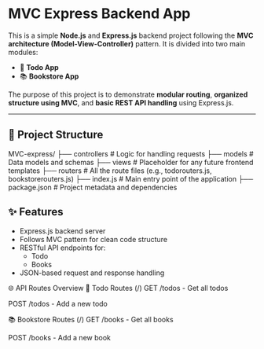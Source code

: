 # MVC Express Backend App

This is a simple **Node.js** and **Express.js** backend project following the **MVC architecture (Model-View-Controller)** pattern.
It is divided into two main modules:

- 📌 **Todo App**
- 📚 **Bookstore App**

The purpose of this project is to demonstrate **modular routing**, **organized structure using MVC**, and **basic REST API handling** using Express.js.

---

## 📁 Project Structure

MVC-express/
├── controllers # Logic for handling requests
├── models # Data models and schemas
├── views # Placeholder for any future frontend templates
├── routers # All the route files (e.g., todorouters.js, bookstorerouters.js)
├── index.js # Main entry point of the application
├── package.json # Project metadata and dependencies

## ✨ Features

- Express.js backend server
- Follows MVC pattern for clean code structure
- RESTful API endpoints for:
  - Todo
  - Books
- JSON-based request and response handling

🌐 API Routes Overview
📌 Todo Routes (/)
GET /todos - Get all todos

POST /todos - Add a new todo

📚 Bookstore Routes (/)
GET /books - Get all books

POST /books - Add a new book
